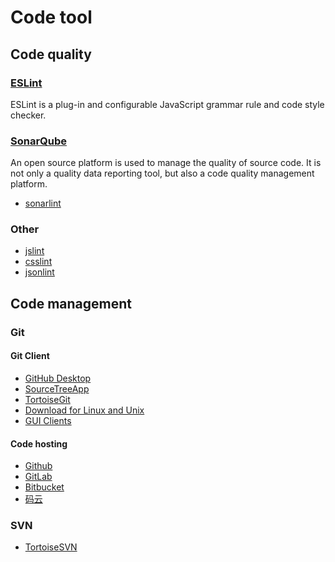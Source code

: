 # Code tool

## Code quality

### [ESLint](https://eslint.org)

ESLint is a plug-in and configurable JavaScript grammar rule and code style checker.

### [SonarQube](https://www.sonarqube.org/)

An open source platform is used to manage the quality of source code. It is not only a quality data reporting tool, but also a code quality management platform.

- [sonarlint](https://www.sonarlint.org/intellij/)

### Other

- [jslint](http://www.jslint.com/)
- [csslint](https://github.com/CSSLint/csslint)
- [jsonlint](https://jsonlint.com/)

## Code management

### Git

#### Git Client

- [GitHub Desktop](https://desktop.github.com/)
- [SourceTreeApp](https://www.sourcetreeapp.com/)
- [TortoiseGit](https://tortoisegit.org/download/)
- [Download for Linux and Unix](https://git-scm.com/download/linux)
- [GUI Clients](https://git-scm.com/downloads/guis)

#### Code hosting

- [Github](https://github.com/)
- [GitLab](https://git.lug.ustc.edu.cn/)
- [Bitbucket](https://bitbucket.org/)
- [码云](https://gitee.com/)

### SVN

- [TortoiseSVN](https://tortoisesvn.net/)